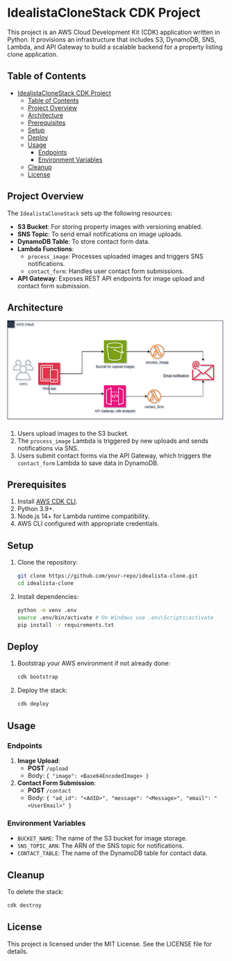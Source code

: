# IdealistaCloneStack CDK Project

This project is an AWS Cloud Development Kit (CDK) application written in Python. It provisions an infrastructure that includes S3, DynamoDB, SNS, Lambda, and API Gateway to build a scalable backend for a property listing clone application.

## Table of Contents

- [IdealistaCloneStack CDK Project](#idealistaclonestack-cdk-project)
  - [Table of Contents](#table-of-contents)
  - [Project Overview](#project-overview)
  - [Architecture](#architecture)
  - [Prerequisites](#prerequisites)
  - [Setup](#setup)
  - [Deploy](#deploy)
  - [Usage](#usage)
    - [Endpoints](#endpoints)
    - [Environment Variables](#environment-variables)
  - [Cleanup](#cleanup)
  - [License](#license)

## Project Overview

The `IdealistaCloneStack` sets up the following resources:
- **S3 Bucket**: For storing property images with versioning enabled.
- **SNS Topic**: To send email notifications on image uploads.
- **DynamoDB Table**: To store contact form data.
- **Lambda Functions**:
  - `process_image`: Processes uploaded images and triggers SNS notifications.
  - `contact_form`: Handles user contact form submissions.
- **API Gateway**: Exposes REST API endpoints for image upload and contact form submission.

## Architecture

![Architecture Diagram](app_diagram.png)

1. Users upload images to the S3 bucket.
2. The `process_image` Lambda is triggered by new uploads and sends notifications via SNS.
3. Users submit contact forms via the API Gateway, which triggers the `contact_form` Lambda to save data in DynamoDB.

## Prerequisites

1. Install [AWS CDK CLI](https://docs.aws.amazon.com/cdk/latest/guide/getting_started.html#aws_cdk_prerequisites).
2. Python 3.9+.
3. Node.js 14+ for Lambda runtime compatibility.
4. AWS CLI configured with appropriate credentials.

## Setup

1. Clone the repository:
    ```bash
    git clone https://github.com/your-repo/idealista-clone.git
    cd idealista-clone
    ```
2. Install dependencies:
    ```bash
    python -m venv .env
    source .env/bin/activate # On Windows use .env\Scripts\activate
    pip install -r requirements.txt
    ```

## Deploy

1. Bootstrap your AWS environment if not already done:
    ```bash
    cdk bootstrap
    ```
2. Deploy the stack:
    ```bash
    cdk deploy
    ```

## Usage

### Endpoints

1. **Image Upload**:
   - **POST** `/upload`
   - Body: `{ "image": <Base64EncodedImage> }`
2. **Contact Form Submission**:
   - **POST** `/contact`
   - Body: `{ "ad_id": "<AdID>", "message": "<Message>", "email": "<UserEmail>" }`

### Environment Variables

- `BUCKET_NAME`: The name of the S3 bucket for image storage.
- `SNS_TOPIC_ARN`: The ARN of the SNS topic for notifications.
- `CONTACT_TABLE`: The name of the DynamoDB table for contact data.

## Cleanup

To delete the stack:
```bash
cdk destroy
```

## License

This project is licensed under the MIT License. See the LICENSE file for details.
